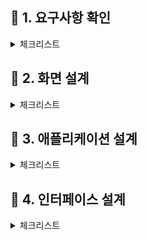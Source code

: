 ## 📝 **1. 요구사항 확인** 

<details>
<summary>체크리스트</summary>
<div markdown="1">
  
- ### <code>**1회독**</code> ✔️
:white_check_mark: ~~1. 현행 시스템 분석~~

:white_check_mark: ~~2. 요구사항 확인~~ 

:white_check_mark: ~~3. 분석 모델 확인~~ 

</div>
</details>

## 📝 **2. 화면 설계** 

<details>
<summary>체크리스트</summary>
<div markdown="1">

- ### <code>**1회독**</code> ✔️
:white_check_mark: ~~1. UI 요구사항 확인~~

:white_check_mark: ~~2. UI 설계~~

</div>
</details>

## 📝 **3. 애플리케이션 설계** 

<details>
<summary>체크리스트</summary>
<div markdown="1">

:white_check_mark: ~~1. 공동 모듈 설계~~

:black_square_button: 2. 객체 지향 설계

</div>
</details>

## 📝 **4. 인터페이스 설계** 

<details>
<summary>체크리스트</summary>
<div markdown="1">

:black_square_button: 1. 인터페이스 요구사항 확인

:black_square_button: 2. 인터페이스 대상 식별

:black_square_button: 3. 인터페이스 상세 설계

</div>
</details>
